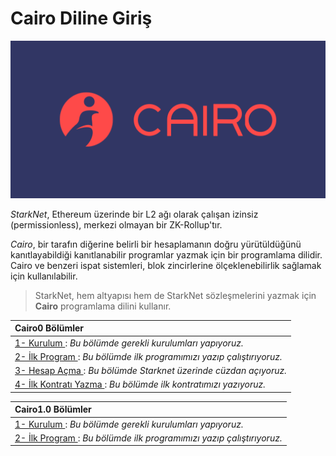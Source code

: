 
# Cairo Diline Giriş

![My Image](/Cairo0/cairo_logo.png)

*StarkNet*, Ethereum üzerinde bir L2 ağı olarak çalışan izinsiz (permissionless), merkezi olmayan bir ZK-Rollup'tır.

*Cairo*, bir tarafın diğerine belirli bir hesaplamanın doğru yürütüldüğünü kanıtlayabildiği kanıtlanabilir programlar yazmak için bir programlama dilidir. Cairo ve benzeri ispat sistemleri, blok zincirlerine ölçeklenebilirlik sağlamak için kullanılabilir.

> StarkNet, hem altyapısı hem de StarkNet sözleşmelerini yazmak için **Cairo** programlama dilini kullanır.


| Cairo0 Bölümler|
| :------------ |
|[1- Kurulum ](/Cairo0/1_Installation.md): *Bu bölümde gerekli kurulumları yapıyoruz.*|
|[2- İlk Program ](/Cairo0/2_Program.md) : *Bu bölümde ilk programımızı yazıp çalıştırıyoruz.*|
|[3- Hesap Açma ](/Cairo0/3_Account.md) : *Bu bölümde Starknet üzerinde cüzdan açıyoruz.*|
|[4- İlk Kontratı Yazma ](/Cairo0/4_StarknetContract.md) : *Bu bölümde ilk kontratımızı yazıyoruz.*|


| Cairo1.0  Bölümler|
| :------------ |
|[1- Kurulum ](/Cairo1.0/1_Installation.md): *Bu bölümde gerekli kurulumları yapıyoruz.*|
|[2- İlk Program ](/Cairo1.0/2_Program.md) : *Bu bölümde ilk programımızı yazıp çalıştırıyoruz.*|
